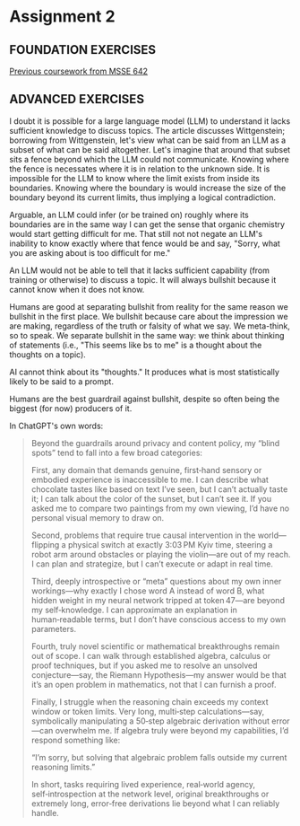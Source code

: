 # Assignment 2

## FOUNDATION EXERCISES
[Previous coursework from MSSE 642](https://github.com/b-a-merritt/msse642/tree/main/assignment2)

## ADVANCED EXERCISES

I doubt it is possible for a large language model (LLM) to understand it lacks sufficient knowledge to discuss topics. The article discusses Wittgenstein; borrowing from Wittgenstein, let's view what can be said from an LLM as a subset of what can be said altogether. Let's imagine that around that subset sits a fence beyond which the LLM could not communicate. Knowing where the fence is necessates where it is in relation to the unknown side. It is impossible for the LLM to know where the limit exists from inside its boundaries. Knowing where the boundary is would increase the size of the boundary beyond its current limits, thus implying a logical contradiction. 

Arguable, an LLM could infer (or be trained on) roughly where its boundaries are in the same way I can get the sense that organic chemistry would start getting difficult for me. That still not not negate an LLM's inability to know exactly where that fence would be and say, "Sorry, what you are asking about is too difficult for me."

An LLM would not be able to tell that it lacks sufficient capability (from training or otherwise) to discuss a topic. It will always bullshit because it cannot know when it does not know.

Humans are good at separating bullshit from reality for the same reason we bullshit in the first place. We bullshit because care about the impression we are making, regardless of the truth or falsity of what we say. We meta-think, so to speak. We separate bullshit in the same way: we think about thinking of statements (i.e., "This seems like bs to me" is a thought about the thoughts on a topic). 

AI cannot think about its "thoughts." It produces what is most statistically likely to be said to a prompt. 

Humans are the best guardrail against bullshit, despite so often being the biggest (for now) producers of it. 

In ChatGPT's own words:

>Beyond the guardrails around privacy and content policy, my “blind spots” tend to fall into a few broad categories:
>
>First, any domain that demands genuine, first‑hand sensory or embodied experience is inaccessible to me. I can describe what chocolate tastes like based on text I’ve seen, but I can’t actually taste it; I can talk about the color of the sunset, but I can’t see it. If you asked me to compare two paintings from my own viewing, I’d have no personal visual memory to draw on.
>
>Second, problems that require true causal intervention in the world—flipping a physical switch at exactly 3:03 PM Kyiv time, steering a robot arm around obstacles or playing the violin—are out of my reach. I can plan and strategize, but I can’t execute or adapt in real time.
> 
>Third, deeply introspective or “meta” questions about my own inner workings—why exactly I chose word A instead of word B, what hidden weight in my neural network tripped at token 47—are beyond my self‑knowledge. I can approximate an explanation in human‑readable terms, but I don’t have conscious access to my own parameters.
>
>Fourth, truly novel scientific or mathematical breakthroughs remain out of scope. I can walk through established algebra, calculus or proof techniques, but if you asked me to resolve an unsolved conjecture—say, the Riemann Hypothesis—my answer would be that it’s an open problem in mathematics, not that I can furnish a proof.
>
>Finally, I struggle when the reasoning chain exceeds my context window or token limits. Very long, multi‑step calculations—say, symbolically manipulating a 50‑step algebraic derivation without error—can overwhelm me. If algebra truly were beyond my capabilities, I’d respond something like:
>
>“I’m sorry, but solving that algebraic problem falls outside my current reasoning limits.”
>
>In short, tasks requiring lived experience, real‑world agency, self‑introspection at the network level, original breakthroughs or extremely long, error‑free derivations lie beyond what I can reliably handle.